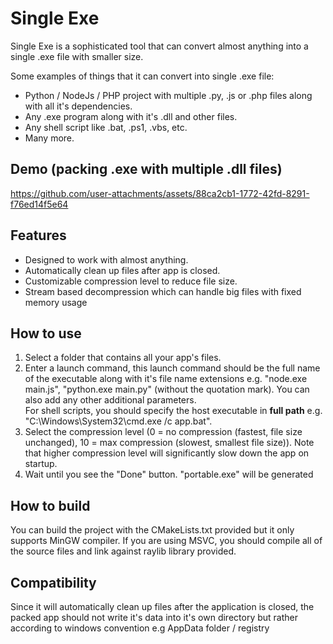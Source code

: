 # Single Exe
Single Exe is a sophisticated tool that can convert almost anything into a single .exe file with smaller size.  
  
Some examples of things that it can convert into single .exe file:
- Python / NodeJs / PHP project with multiple .py, .js or .php files along with all it's dependencies.  
- Any .exe program along with it's .dll and other files.  
- Any shell script like .bat, .ps1, .vbs, etc.
- Many more.

## Demo (packing .exe with multiple .dll files)
https://github.com/user-attachments/assets/88ca2cb1-1772-42fd-8291-f76ed14f5e64

## Features
- Designed to work with almost anything.
- Automatically clean up files after app is closed.
- Customizable compression level to reduce file size.
- Stream based decompression which can handle big files with fixed memory usage

## How to use
1. Select a folder that contains all your app's files.  
2. Enter a launch command, this launch command should be the full name of the executable along with it's file name extensions e.g. "node.exe main.js", "python.exe main.py" (without the quotation mark). You can also add any other additional parameters.  
For shell scripts, you should specify the host executable in **full path** e.g. "C:\Windows\System32\cmd.exe /c app.bat".
3. Select the compression level (0 = no compression (fastest, file size unchanged), 10 = max compression (slowest, smallest file size)). Note that higher compression level will significantly slow down the app on startup.  
4. Wait until you see the "Done" button. "portable.exe" will be generated

## How to build
You can build the project with the CMakeLists.txt provided but it only supports MinGW compiler. If you are using MSVC, you should compile all of the source files and link against raylib library provided.

## Compatibility
Since it will automatically clean up files after the application is closed, the packed app should not write it's data into it's own directory but rather according to windows convention e.g AppData folder / registry

